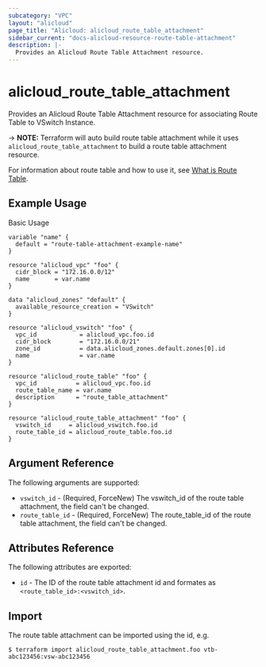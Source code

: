 ```yaml
---
subcategory: "VPC"
layout: "alicloud"
page_title: "Alicloud: alicloud_route_table_attachment"
sidebar_current: "docs-alicloud-resource-route-table-attachment"
description: |-
  Provides an Alicloud Route Table Attachment resource.
---
```


# alicloud\_route\_table\_attachment

Provides an Alicloud Route Table Attachment resource for associating Route Table to VSwitch Instance.

-> **NOTE:** Terraform will auto build route table attachment while it uses `alicloud_route_table_attachment` to build a route table attachment resource.

For information about route table and how to use it, see [What is Route Table](https://www.alibabacloud.com/help/doc-detail/87057.htm).

## Example Usage

Basic Usage

```
variable "name" {
  default = "route-table-attachment-example-name"
}

resource "alicloud_vpc" "foo" {
  cidr_block = "172.16.0.0/12"
  name       = var.name
}

data "alicloud_zones" "default" {
  available_resource_creation = "VSwitch"
}

resource "alicloud_vswitch" "foo" {
  vpc_id            = alicloud_vpc.foo.id
  cidr_block        = "172.16.0.0/21"
  zone_id           = data.alicloud_zones.default.zones[0].id
  name              = var.name
}

resource "alicloud_route_table" "foo" {
  vpc_id           = alicloud_vpc.foo.id
  route_table_name = var.name
  description      = "route_table_attachment"
}

resource "alicloud_route_table_attachment" "foo" {
  vswitch_id     = alicloud_vswitch.foo.id
  route_table_id = alicloud_route_table.foo.id
}
```
## Argument Reference

The following arguments are supported:

* `vswitch_id` - (Required, ForceNew) The vswitch_id of the route table attachment, the field can't be changed.
* `route_table_id` - (Required, ForceNew) The route_table_id of the route table attachment, the field can't be changed.

## Attributes Reference

The following attributes are exported:

* `id` - The ID of the route table attachment id and formates as `<route_table_id>:<vswitch_id>`.

## Import

The route table attachment can be imported using the id, e.g.

```
$ terraform import alicloud_route_table_attachment.foo vtb-abc123456:vsw-abc123456
```

